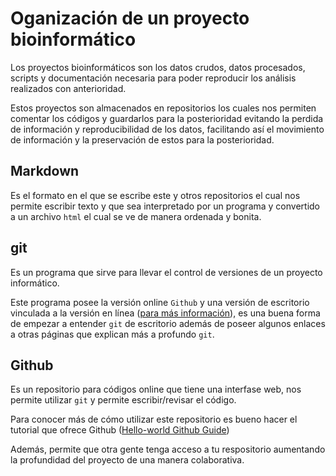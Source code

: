# Oganización de un proyecto bioinformático

Los proyectos bioinformáticos son los datos crudos, datos procesados, scripts y documentación necesaria para poder reproducir los análisis realizados con anterioridad.

Estos proyectos son almacenados en repositorios los cuales nos permiten comentar los códigos y guardarlos para la posterioridad evitando la perdida de información y reproducibilidad de los datos, facilitando así el movimiento de información y la preservación de estos para la posterioridad.

## Markdown

Es el formato en el que se escribe este y otros repositorios el cual nos permite escribir texto y que sea interpretado por un programa y convertido a un archivo `html` el cual se ve de manera ordenada y bonita.

## git

Es un programa que sirve para llevar el control de versiones de un proyecto informático.

Este programa posee la versión online `Github` y una versión de escritorio vinculada a la versión en línea ([para más información](https://github.com/AliciaMstt/BioinfinvRepro/blob/master/Unidad2/Unidad2_Organizacion_proyecto_bioinf.md)), es una buena forma de empezar a entender `git` de escritorio además de poseer algunos enlaces a otras páginas que explican más a profundo `git`.

## Github

Es un repositorio para códigos online que tiene una interfase web, nos permite utilizar `git` y permite escribir/revisar el código.

Para conocer más de cómo utilizar este repositorio es bueno hacer el tutorial que ofrece Github ([Hello-world Github Guide](https://docs.github.com/es/get-started/quickstart/hello-world))

Además, permite que otra gente tenga acceso a tu respositorio aumentando la profundidad del proyecto de una manera colaborativa.

